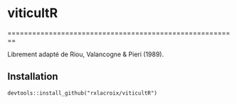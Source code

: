 # viticultR

========================================================

Librement adapté de Riou, Valancogne & Pieri (1989).



Installation
----------------

```
devtools::install_github("rxlacroix/viticultR")
```
